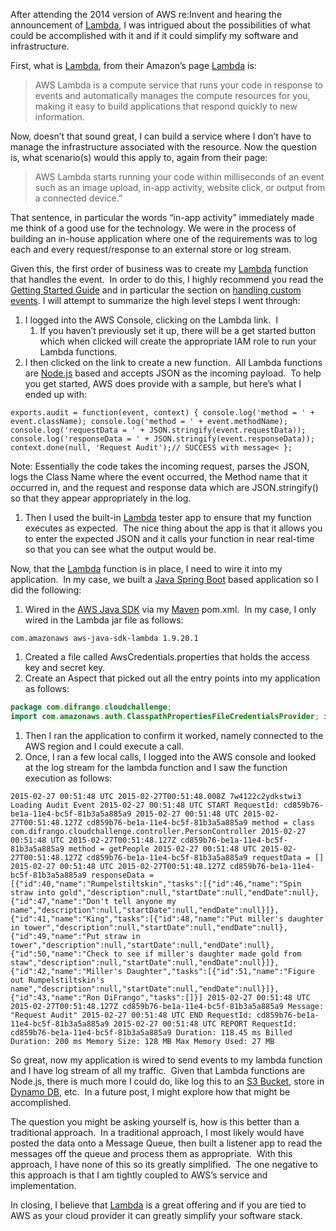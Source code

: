 After attending the 2014 version of AWS re:Invent and hearing the announcement of [Lambda](http://aws.amazon.com/lambda/), I was intrigued about the possibilities of what could be accomplished with it and if it could simplify my software and infrastructure.

First, what is [Lambda](http://aws.amazon.com/lambda/), from their Amazon’s page [Lambda](http://aws.amazon.com/lambda/) is:

> AWS Lambda is a compute service that runs your code in response to events and automatically manages the compute resources for you, making it easy to build applications that respond quickly to new information.

Now, doesn’t that sound great, I can build a service where I don’t have to manage the infrastructure associated with the resource. Now the question is, what scenario(s) would this apply to, again from their page:

> AWS Lambda starts running your code within milliseconds of an event such as an image upload, in-app activity, website click, or output from a connected device.”

That sentence, in particular the words “in-app activity” immediately made me think of a good use for the technology. We were in the process of building an in-house application where one of the requirements was to log each and every request/response to an external store or log stream.

Given this, the first order of business was to create my [Lambda](http://aws.amazon.com/lambda/) function that handles the event.  In order to do this, I highly recommend you read the [Getting Started Guide](http://docs.aws.amazon.com/lambda/latest/dg/welcome.html) and in particular the section on [handling custom events](http://docs.aws.amazon.com/lambda/latest/dg/getting-started-custom-events.html). I will attempt to summarize the high level steps I went through:

1.  I logged into the AWS Console, clicking on the Lambda link.  I
	1.  If you haven’t previously set it up, there will be a get started button which when clicked will create the appropriate IAM role to run your Lambda functions.
2.  I then clicked on the link to create a new function.  All Lambda functions are [Node.js](http://nodejs.org/) based and accepts JSON as the incoming payload.  To help you get started, AWS does provide with a sample, but here’s what I ended up with:

`exports.audit = function(event, context) { console.log('method = ' + event.className); console.log('method = ' + event.methodName); console.log('requestData = ' + JSON.stringify(event.requestData)); console.log('responseData = ' + JSON.stringify(event.responseData)); context.done(null, 'Request Audit');// SUCCESS with message< };`

Note: Essentially the code takes the incoming request, parses the JSON, logs the Class Name where the event occurred, the Method name that it occurred in, and the request and response data which are JSON.stringify() so that they appear appropriately in the log.

1.  Then I used the built-in [Lambda](http://aws.amazon.com/lambda/) tester app to ensure that my function executes as expected.  The nice thing about the app is that it allows you to enter the expected JSON and it calls your function in near real-time so that you can see what the output would be.

Now, that the [Lambda](http://aws.amazon.com/lambda/) function is in place, I need to wire it into my application.  In my case, we built a [Java Spring Boot](http://projects.spring.io/spring-boot/) based application so I did the following:

1.  Wired in the [AWS Java SDK](http://aws.amazon.com/sdk-for-java/) via my [Maven](http://maven.apache.org/) pom.xml.  In my case, I only wired in the Lambda jar file as follows:

`com.amazonaws aws-java-sdk-lambda 1.9.20.1`

1.  Created a file called AwsCredentials.properties that holds the access key and secret key.
2.  Create an Aspect that picked out all the entry points into my application as follows:

```java
package com.difrango.cloudchallenge;
import com.amazonaws.auth.ClasspathPropertiesFileCredentialsProvider; import com.amazonaws.services.lambda.AWSLambdaAsyncClient; import com.amazonaws.services.lambda.model.InvokeAsyncRequest; import com.amazonaws.services.lambda.model.InvokeAsyncResult; import com.fasterxml.jackson.annotation.JsonAutoDetect; import com.fasterxml.jackson.annotation.PropertyAccessor; import com.fasterxml.jackson.core.JsonProcessingException; import com.fasterxml.jackson.databind.ObjectMapper; import com.fasterxml.jackson.databind.SerializationFeature; import org.aspectj.lang.ProceedingJoinPoint; import org.aspectj.lang.annotation.Around; import org.aspectj.lang.annotation.Aspect; import org.slf4j.Logger; import org.slf4j.LoggerFactory; import org.springframework.stereotype.Component; import javax.annotation.PostConstruct; import java.util.concurrent.Future; /** * Aspect that picks out all the join points in the application where we want * to log the events. */ @Aspect @Component public class AuditAspect { private Logger logger = LoggerFactory.getLogger(getClass()); private ObjectMapper mapper; private ClasspathPropertiesFileCredentialsProvider propertiesFileCredentialsProvider; private AWSLambdaAsyncClient awsLambdaAsyncClient; @PostConstruct public void setup() { /* * Create a Jackson mapper to convert the parameters to JSON */ mapper = new ObjectMapper(); mapper.setVisibility(PropertyAccessor.FIELD, JsonAutoDetect.Visibility.ANY); mapper.configure(SerializationFeature.FAIL_ON_EMPTY_BEANS, false); /* * Connect to the AWS service by using the classpath locator */ propertiesFileCredentialsProvider = new ClasspathPropertiesFileCredentialsProvider(); /* * Create an AWS Async client using the credentials found on the classpath. */ awsLambdaAsyncClient = new AWSLambdaAsyncClient(propertiesFileCredentialsProvider.getCredentials()); } /** * This method picks out all the public methods in our REST controller. * * @param pjp * @return * @throws Throwable */ @Around(value = "execution(public * PersonController.*(..))") public Object doBasicProfiling(ProceedingJoinPoint pjp) throws Throwable { Object retVal = null; AuditData data = null; try { /* * Execute the underlying method */ retVal = pjp.proceed(); /* * Return as normal */ return retVal; } finally { /* * But before we leave, lets log this via our Lambda function. */ try { /* * Create the data to log. */ data = new AuditData(pjp.getTarget().getClass().toString(), pjp.getSignature().getName(), pjp.getArgs(), retVal); /* * Convert it to JSON via Jackson */ String json = mapper.writeValueAsString(data); logger.debug("JSON: {}", json); /* * Invoke the lambda function, asynchronously. In this case we really don't care about check the result. */ InvokeAsyncRequest invokeAsyncRequest = new InvokeAsyncRequest().withFunctionName("auditHandler").withInvokeArgs(json); Future invokeAsyncResultFuture = awsLambdaAsyncClient.invokeAsyncAsync(invokeAsyncRequest); /* * We we will log it, the essentially discard it. */ logger.debug("invokeAsyncResultFuture: {}", invokeAsyncResultFuture); } catch (JsonProcessingException e) { /* * Log it if we have an error. */ logger.debug("Error processing {}", data, e); } } } }
```

1.  Then I ran the application to confirm it worked, namely connected to the AWS region and I could execute a call.
2.  Once, I ran a few local calls, I logged into the AWS console and looked at the log stream for the lambda function and I saw the function execution as follows:

`2015-02-27 00:51:48 UTC 2015-02-27T00:51:48.008Z 7w4122c2ydkstwi3 Loading Audit Event 2015-02-27 00:51:48 UTC START RequestId: cd859b76-be1a-11e4-bc5f-81b3a5a885a9 2015-02-27 00:51:48 UTC 2015-02-27T00:51:48.127Z cd859b76-be1a-11e4-bc5f-81b3a5a885a9 method = class com.difrango.cloudchallenge.controller.PersonController 2015-02-27 00:51:48 UTC 2015-02-27T00:51:48.127Z cd859b76-be1a-11e4-bc5f-81b3a5a885a9 method = getPeople 2015-02-27 00:51:48 UTC 2015-02-27T00:51:48.127Z cd859b76-be1a-11e4-bc5f-81b3a5a885a9 requestData = [] 2015-02-27 00:51:48 UTC 2015-02-27T00:51:48.127Z cd859b76-be1a-11e4-bc5f-81b3a5a885a9 responseData = [{"id":40,"name":"Rumpelstiltskin","tasks":[{"id":46,"name":"Spin straw into gold","description":null,"startDate":null,"endDate":null},{"id":47,"name":"Don't tell anyone my name","description":null,"startDate":null,"endDate":null}]},{"id":41,"name":"King","tasks":[{"id":48,"name":"Put miller's daughter in tower","description":null,"startDate":null,"endDate":null},{"id":49,"name":"Put straw in tower","description":null,"startDate":null,"endDate":null},{"id":50,"name":"Check to see if miller's daughter made gold from staw","description":null,"startDate":null,"endDate":null}]},{"id":42,"name":"Miller's Daughter","tasks":[{"id":51,"name":"Figure out Rumpelstiltskin's name","description":null,"startDate":null,"endDate":null}]},{"id":43,"name":"Ron DiFrango","tasks":[]}] 2015-02-27 00:51:48 UTC 2015-02-27T00:51:48.127Z cd859b76-be1a-11e4-bc5f-81b3a5a885a9 Message: "Request Audit" 2015-02-27 00:51:48 UTC END RequestId: cd859b76-be1a-11e4-bc5f-81b3a5a885a9 2015-02-27 00:51:48 UTC REPORT RequestId: cd859b76-be1a-11e4-bc5f-81b3a5a885a9 Duration: 118.45 ms Billed Duration: 200 ms Memory Size: 128 MB Max Memory Used: 27 MB`

So great, now my application is wired to send events to my lambda function and I have log stream of all my traffic.  Given that Lambda functions are Node.js, there is much more I could do, like log this to an [S3 Bucket](http://aws.amazon.com/s3), store in [Dynamo DB](http://aws.amazon.com/dynamodb/), etc.  In a future post, I might explore how that might be accomplished.

The question you might be asking yourself is, how is this better than a traditional approach.  In a traditional approach, I most likely would have posted the data onto a Message Queue, then built a listener app to read the messages off the queue and process them as appropriate.  With this approach, I have none of this so its greatly simplified.  The one negative to this approach is that I am tightly coupled to AWS’s service and implementation.

In closing, I believe that [Lambda](http://aws.amazon.com/lambda/) is a great offering and if you are tied to AWS as your cloud provider it can greatly simplify your software stack.
